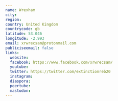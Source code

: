 ```yaml
---
name: Wrexham
city:
region:
country: United Kingdom
countrycode: gb
latitude: 53.046
longitude: -2.993
email: xrwrecsam@protonmail.com
publiciseemail: false
links:
  website:
  facebook: https://www.facebook.com/xrwrecsam/
  youtube:
  twitter: https://twitter.com/extinctionreb20
  instagram:
  diaspora:
  peertube:
  mastodon:
---
```

